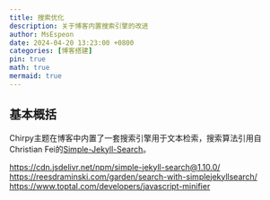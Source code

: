 ```yaml
---
title: 搜索优化
description: 关于博客内置搜索引擎的改进
author: MsEspeon
date: 2024-04-20 13:23:00 +0800
categories: [博客搭建]
pin: true
math: true
mermaid: true
---
```


## 基本概括

Chirpy主题在博客中内置了一套搜索引擎用于文本检索，搜索算法引用自Christian Fei的[Simple-Jekyll-Search](https://github.com/christian-fei/Simple-Jekyll-Search)。

https://cdn.jsdelivr.net/npm/simple-jekyll-search@1.10.0/
https://reesdraminski.com/garden/search-with-simplejekyllsearch/
https://www.toptal.com/developers/javascript-minifier